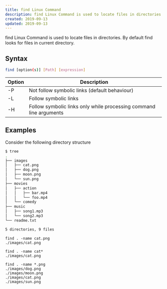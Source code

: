 ```yaml
---
title: find Linux Command
description: find Linux Command is used to locate files in directories. By default find looks for files in current directory.
created: 2019-09-13
updated: 2019-09-13
---
```


find Linux Command is used to locate files in directories. By default find looks for files in current directory.


## Syntax

```sh
find [option(s)] [Path] [expression]
```

|Option|Description|
|---|---|
|-P| Not follow symbolic links (default behaviour) |
|-L|Follow symbolic links|
|-H|Follow symbolic links only while processing command line arguments|

## Examples

Consider the following directory structure 

```sh
$ tree
.
├── images
│   ├── cat.png
│   ├── dog.png
│   ├── moon.png
│   └── sun.png
├── movies
│   ├── action
│   │   ├── bar.mp4
│   │   └── foo.mp4
│   └── comedy
├── music
│   ├── song1.mp3
│   └── song2.mp3
└── readme.txt

5 directories, 9 files
```

```
find . -name cat.png
./images/cat.png
```

```
find . -name cat*
./images/cat.png
```

```
find . -name *.png
./images/dog.png
./images/moon.png
./images/cat.png
./images/sun.png
```